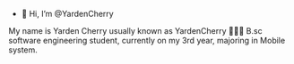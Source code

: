 - 👋 Hi, I’m @YardenCherry

My name is Yarden Cherry usually known as YardenCherry
👨🏻‍🎓 B.sc software engineering student, currently on my 3rd year, majoring in Mobile system.

<!---
YardenCherry/YardenCherry is a ✨ special ✨ repository because its `README.md` (this file) appears on your GitHub profile.
You can click the Preview link to take a look at your changes.
--->
